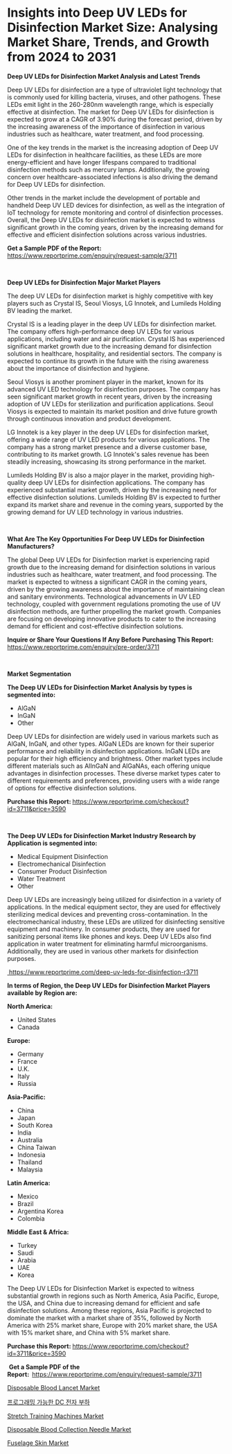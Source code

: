 <p><h1>Insights into Deep UV LEDs for Disinfection Market Size: Analysing Market Share, Trends, and Growth from 2024 to 2031</h1></p><p><strong>Deep UV LEDs for Disinfection Market Analysis and Latest Trends</strong></p>
<p><p>Deep UV LEDs for disinfection are a type of ultraviolet light technology that is commonly used for killing bacteria, viruses, and other pathogens. These LEDs emit light in the 260-280nm wavelength range, which is especially effective at disinfection. The market for Deep UV LEDs for disinfection is expected to grow at a CAGR of 3.90% during the forecast period, driven by the increasing awareness of the importance of disinfection in various industries such as healthcare, water treatment, and food processing.</p><p>One of the key trends in the market is the increasing adoption of Deep UV LEDs for disinfection in healthcare facilities, as these LEDs are more energy-efficient and have longer lifespans compared to traditional disinfection methods such as mercury lamps. Additionally, the growing concern over healthcare-associated infections is also driving the demand for Deep UV LEDs for disinfection.</p><p>Other trends in the market include the development of portable and handheld Deep UV LED devices for disinfection, as well as the integration of IoT technology for remote monitoring and control of disinfection processes. Overall, the Deep UV LEDs for disinfection market is expected to witness significant growth in the coming years, driven by the increasing demand for effective and efficient disinfection solutions across various industries.</p></p>
<p><strong>Get a Sample PDF of the Report:&nbsp;</strong> <a href="https://www.reportprime.com/enquiry/request-sample/3711">https://www.reportprime.com/enquiry/request-sample/3711</a></p>
<p>&nbsp;</p>
<p><strong>Deep UV LEDs for Disinfection Major Market Players</strong></p>
<p><p>The deep UV LEDs for disinfection market is highly competitive with key players such as Crystal IS, Seoul Viosys, LG Innotek, and Lumileds Holding BV leading the market. </p><p>Crystal IS is a leading player in the deep UV LEDs for disinfection market. The company offers high-performance deep UV LEDs for various applications, including water and air purification. Crystal IS has experienced significant market growth due to the increasing demand for disinfection solutions in healthcare, hospitality, and residential sectors. The company is expected to continue its growth in the future with the rising awareness about the importance of disinfection and hygiene.</p><p>Seoul Viosys is another prominent player in the market, known for its advanced UV LED technology for disinfection purposes. The company has seen significant market growth in recent years, driven by the increasing adoption of UV LEDs for sterilization and purification applications. Seoul Viosys is expected to maintain its market position and drive future growth through continuous innovation and product development.</p><p>LG Innotek is a key player in the deep UV LEDs for disinfection market, offering a wide range of UV LED products for various applications. The company has a strong market presence and a diverse customer base, contributing to its market growth. LG Innotek's sales revenue has been steadily increasing, showcasing its strong performance in the market.</p><p>Lumileds Holding BV is also a major player in the market, providing high-quality deep UV LEDs for disinfection applications. The company has experienced substantial market growth, driven by the increasing need for effective disinfection solutions. Lumileds Holding BV is expected to further expand its market share and revenue in the coming years, supported by the growing demand for UV LED technology in various industries.</p></p>
<p>&nbsp;</p>
<p><strong>What Are The Key Opportunities For Deep UV LEDs for Disinfection Manufacturers?</strong></p>
<p><p>The global Deep UV LEDs for Disinfection market is experiencing rapid growth due to the increasing demand for disinfection solutions in various industries such as healthcare, water treatment, and food processing. The market is expected to witness a significant CAGR in the coming years, driven by the growing awareness about the importance of maintaining clean and sanitary environments. Technological advancements in UV LED technology, coupled with government regulations promoting the use of UV disinfection methods, are further propelling the market growth. Companies are focusing on developing innovative products to cater to the increasing demand for efficient and cost-effective disinfection solutions.</p></p>
<p><strong>Inquire or Share Your Questions If Any Before Purchasing This Report:</strong> <a href="https://www.reportprime.com/enquiry/pre-order/3711">https://www.reportprime.com/enquiry/pre-order/3711</a></p>
<p>&nbsp;</p>
<p><strong>Market Segmentation</strong></p>
<p><strong>The Deep UV LEDs for Disinfection Market Analysis by types is segmented into:</strong></p>
<p><ul><li>AlGaN</li><li>InGaN</li><li>Other</li></ul></p>
<p><p>Deep UV LEDs for disinfection are widely used in various markets such as AlGaN, InGaN, and other types. AlGaN LEDs are known for their superior performance and reliability in disinfection applications. InGaN LEDs are popular for their high efficiency and brightness. Other market types include different materials such as AlInGaN and AlGaNAs, each offering unique advantages in disinfection processes. These diverse market types cater to different requirements and preferences, providing users with a wide range of options for effective disinfection solutions.</p></p>
<p><strong>Purchase this Report:&nbsp;</strong><a href="https://www.reportprime.com/checkout?id=3711&price=3590">https://www.reportprime.com/checkout?id=3711&price=3590</a></p>
<p>&nbsp;</p>
<p><strong>The Deep UV LEDs for Disinfection Market Industry Research by Application is segmented into:</strong></p>
<p><ul><li>Medical Equipment Disinfection</li><li>Electromechanical Disinfection</li><li>Consumer Product Disinfection</li><li>Water Treatment</li><li>Other</li></ul></p>
<p><p>Deep UV LEDs are increasingly being utilized for disinfection in a variety of applications. In the medical equipment sector, they are used for effectively sterilizing medical devices and preventing cross-contamination. In the electromechanical industry, these LEDs are utilized for disinfecting sensitive equipment and machinery. In consumer products, they are used for sanitizing personal items like phones and keys. Deep UV LEDs also find application in water treatment for eliminating harmful microorganisms. Additionally, they are used in various other markets for disinfection purposes.</p></p>
<p><a href="https://www.reportprime.com/deep-uv-leds-for-disinfection-r3711">&nbsp;https://www.reportprime.com/deep-uv-leds-for-disinfection-r3711</a></p>
<p><strong>In terms of Region, the Deep UV LEDs for Disinfection Market Players available by Region are:</strong></p>
<p>
    <p> <strong> North America: </strong>
        <ul>
            <li>United States</li>
            <li>Canada</li>
        </ul>
        </p> 
    <p> <strong> Europe: </strong>
        <ul>
            <li>Germany</li>
            <li>France</li>
            <li>U.K.</li>
            <li>Italy</li>
            <li>Russia</li>
        </ul>
        </p> 
    <p> <strong> Asia-Pacific: </strong>
        <ul>
            <li>China</li>
            <li>Japan</li>
            <li>South Korea</li>
            <li>India</li>
            <li>Australia</li>
            <li>China Taiwan</li>
            <li>Indonesia</li>
            <li>Thailand</li>
            <li>Malaysia</li>
        </ul>
        </p> 
    <p> <strong> Latin America: </strong>
        <ul>
            <li>Mexico</li>
            <li>Brazil</li>
            <li>Argentina Korea</li>
            <li>Colombia</li>
        </ul>
        </p> 
    <p> <strong> Middle East & Africa: </strong>
        <ul>
            <li>Turkey</li>
            <li>Saudi</li>
            <li>Arabia</li>
            <li>UAE</li>
            <li>Korea</li>
        </ul>
    </p>
    </p>
<p><p>The Deep UV LEDs for Disinfection Market is expected to witness substantial growth in regions such as North America, Asia Pacific, Europe, the USA, and China due to increasing demand for efficient and safe disinfection solutions. Among these regions, Asia Pacific is projected to dominate the market with a market share of 35%, followed by North America with 25% market share, Europe with 20% market share, the USA with 15% market share, and China with 5% market share.</p></p>
<p><strong>Purchase this Report: </strong><a href="https://www.reportprime.com/checkout?id=3711&price=3590">https://www.reportprime.com/checkout?id=3711&price=3590</a></p>
<p>&nbsp;<strong>Get a Sample PDF of the Report:&nbsp;&nbsp;</strong><a href="https://www.reportprime.com/enquiry/request-sample/3711">https://www.reportprime.com/enquiry/request-sample/3711</a></p>
<p><strong></strong></p>
<p><p><a href="https://issuu.com/reportprime-2/docs/disposable-blood-lancet-market-size-2030.pptx">Disposable Blood Lancet Market</a></p><p><a href="https://github.com/nigaleamar09/Market-Research-Report-List-1/blob/main/158049241467.md">프로그래밍 가능한 DC 전자 부하</a></p><p><a href="https://www.linkedin.com/pulse/future-trends-global-stretch-training-machines-market-insights-jbowf">Stretch Training Machines Market</a></p><p><a href="https://issuu.com/reportprime-2/docs/disposable-blood-collection-needle-market-size-203">Disposable Blood Collection Needle Market</a></p><p><a href="https://www.linkedin.com/pulse/fuselage-skin-market-global-regional-analysis-focus-1gdce">Fuselage Skin Market</a></p></p>